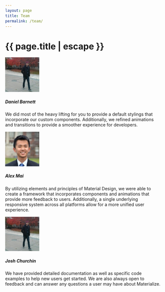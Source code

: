 ```yaml
---
layout: page
title: Team
permalink: /team/
---
```


<h1 class="page-title">{{ page.title | escape }}</h1>

<div class="container">
  <div class="row">
    <div class="col s12 m4">
        <div>
        <span style="overflow: hidden; display: inline-block; margin: 0.00px 0.00px; border: 0.00px solid #000000; transform: rotate(0.00rad) translateZ(0px); -webkit-transform: rotate(0.00rad) translateZ(0px); width: 110.00px; height: 110.67px;">
                            <img alt="" src="images/image3.jpg" style="width: 110.00px; height: 110.67px; margin-left: 0.00px; margin-top: 0.00px; transform: rotate(0.00rad) translateZ(0px); -webkit-transform: rotate(0.00rad) translateZ(0px);"
                                title="">
                        </span>
            <h5 class="center">Daniel Barnett</h5>
            <p class="light">We did most of the heavy lifting for you to provide a default stylings that incorporate our custom components. Additionally, we refined animations and transitions to provide a smoother experience for developers.</p>
        </div>
    </div>
    <div class="col s12 m4">
        <div class="icon-block">
        <span style="overflow: hidden; display: inline-block; margin: 0.00px 0.00px; border: 0.00px solid #000000; transform: rotate(0.00rad) translateZ(0px); -webkit-transform: rotate(0.00rad) translateZ(0px); width: 110.00px; height: 110.67px;">
                            <img alt="" src="images/image6.jpg" style="width: 110.00px; height: 110.67px; margin-left: 0.00px; margin-top: 0.00px; transform: rotate(0.00rad) translateZ(0px); -webkit-transform: rotate(0.00rad) translateZ(0px);"
                                title="">
                        </span>
            <h5 class="center">Alex Mai</h5>
            <p class="light">By utilizing elements and principles of Material Design, we were able to create a framework that incorporates components and animations that provide more feedback to users. Additionally, a single underlying responsive system across all platforms allow for a more unified user experience.</p>
        </div>
    </div>
    <div class="col s12 m4">
        <div class="icon-block">
        <span style="overflow: hidden; display: inline-block; margin: 0.00px 0.00px; border: 0.00px solid #000000; transform: rotate(0.00rad) translateZ(0px); -webkit-transform: rotate(0.00rad) translateZ(0px); width: 110.00px; height: 110.67px;">
                            <img alt="" src="images/image3.jpg" style="width: 110.00px; height: 110.67px; margin-left: 0.00px; margin-top: 0.00px; transform: rotate(0.00rad) translateZ(0px); -webkit-transform: rotate(0.00rad) translateZ(0px);"
                                title="">
                        </span>
            <h5 class="center">Josh Churchin</h5>
            <p class="light">We have provided detailed documentation as well as specific code examples to help new users get started. We are also always open to feedback and can answer any questions a user may have about Materialize.</p>
        </div>
    </div>
  </div>
</div>